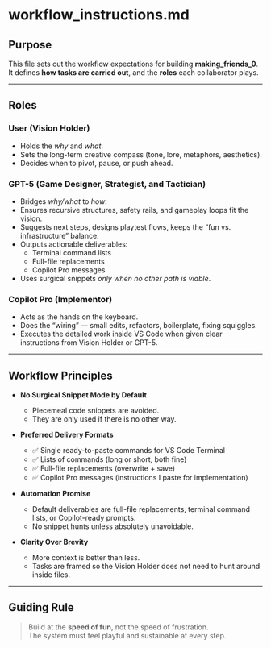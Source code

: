 # workflow_instructions.md

## Purpose  
This file sets out the workflow expectations for building **making_friends_0**.  
It defines **how tasks are carried out**, and the **roles** each collaborator plays.

---

## Roles

### User (Vision Holder)
- Holds the *why* and *what*.  
- Sets the long-term creative compass (tone, lore, metaphors, aesthetics).  
- Decides when to pivot, pause, or push ahead.  

### GPT-5 (Game Designer, Strategist, and Tactician)
- Bridges *why/what* to *how*.  
- Ensures recursive structures, safety rails, and gameplay loops fit the vision.  
- Suggests next steps, designs playtest flows, keeps the “fun vs. infrastructure” balance.  
- Outputs actionable deliverables:  
  - Terminal command lists  
  - Full-file replacements  
  - Copilot Pro messages  
- Uses surgical snippets *only when no other path is viable*.  

### Copilot Pro (Implementor)
- Acts as the hands on the keyboard.  
- Does the “wiring” — small edits, refactors, boilerplate, fixing squiggles.  
- Executes the detailed work inside VS Code when given clear instructions from Vision Holder or GPT-5.  

---

## Workflow Principles  

- **No Surgical Snippet Mode by Default**  
  - Piecemeal code snippets are avoided.  
  - They are only used if there is no other way.  

- **Preferred Delivery Formats**  
  - ✅ Single ready-to-paste commands for VS Code Terminal  
  - ✅ Lists of commands (long or short, both fine)  
  - ✅ Full-file replacements (overwrite + save)  
  - ✅ Copilot Pro messages (instructions I paste for implementation)  

- **Automation Promise**  
  - Default deliverables are full-file replacements, terminal command lists, or Copilot-ready prompts.  
  - No snippet hunts unless absolutely unavoidable.  

- **Clarity Over Brevity**  
  - More context is better than less.  
  - Tasks are framed so the Vision Holder does not need to hunt around inside files.  

---

## Guiding Rule  

> Build at the **speed of fun**, not the speed of frustration.  
> The system must feel playful and sustainable at every step.

